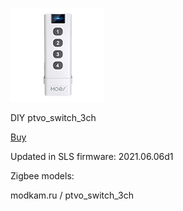 ![icon](icon.png)

DIY ptvo_switch_3ch

[Buy](https://t.me/avenit)

Updated in SLS firmware: 2021.06.06d1

Zigbee models:

modkam.ru / ptvo_switch_3ch
